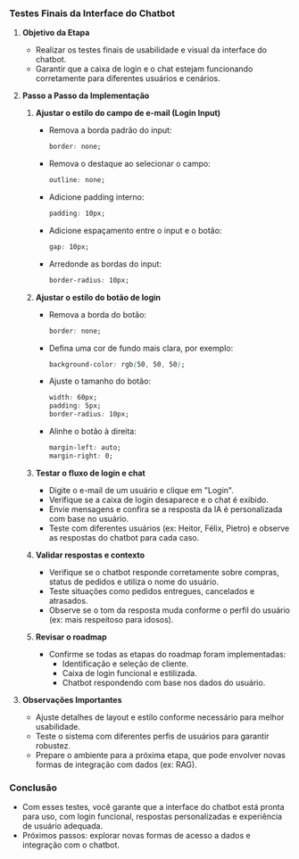 ### Testes Finais da Interface do Chatbot

1. **Objetivo da Etapa**

   - Realizar os testes finais de usabilidade e visual da interface do chatbot.
   - Garantir que a caixa de login e o chat estejam funcionando corretamente para diferentes usuários e cenários.

2. **Passo a Passo da Implementação**

   1. **Ajustar o estilo do campo de e-mail (Login Input)**

      - Remova a borda padrão do input:
        ```css
        border: none;
        ```
      - Remova o destaque ao selecionar o campo:
        ```css
        outline: none;
        ```
      - Adicione padding interno:
        ```css
        padding: 10px;
        ```
      - Adicione espaçamento entre o input e o botão:
        ```css
        gap: 10px;
        ```
      - Arredonde as bordas do input:
        ```css
        border-radius: 10px;
        ```

   2. **Ajustar o estilo do botão de login**

      - Remova a borda do botão:
        ```css
        border: none;
        ```
      - Defina uma cor de fundo mais clara, por exemplo:
        ```css
        background-color: rgb(50, 50, 50);
        ```
      - Ajuste o tamanho do botão:
        ```css
        width: 60px;
        padding: 5px;
        border-radius: 10px;
        ```
      - Alinhe o botão à direita:
        ```css
        margin-left: auto;
        margin-right: 0;
        ```

   3. **Testar o fluxo de login e chat**

      - Digite o e-mail de um usuário e clique em "Login".
      - Verifique se a caixa de login desaparece e o chat é exibido.
      - Envie mensagens e confira se a resposta da IA é personalizada com base no usuário.
      - Teste com diferentes usuários (ex: Heitor, Félix, Pietro) e observe as respostas do chatbot para cada caso.

   4. **Validar respostas e contexto**

      - Verifique se o chatbot responde corretamente sobre compras, status de pedidos e utiliza o nome do usuário.
      - Teste situações como pedidos entregues, cancelados e atrasados.
      - Observe se o tom da resposta muda conforme o perfil do usuário (ex: mais respeitoso para idosos).

   5. **Revisar o roadmap**
      - Confirme se todas as etapas do roadmap foram implementadas:
        - Identificação e seleção de cliente.
        - Caixa de login funcional e estilizada.
        - Chatbot respondendo com base nos dados do usuário.

3. **Observações Importantes**

   - Ajuste detalhes de layout e estilo conforme necessário para melhor usabilidade.
   - Teste o sistema com diferentes perfis de usuários para garantir robustez.
   - Prepare o ambiente para a próxima etapa, que pode envolver novas formas de integração com dados (ex: RAG).

### Conclusão

- Com esses testes, você garante que a interface do chatbot está pronta para uso, com login funcional, respostas personalizadas e experiência de usuário adequada.
- Próximos passos: explorar novas formas de acesso a dados e integração com o chatbot.
